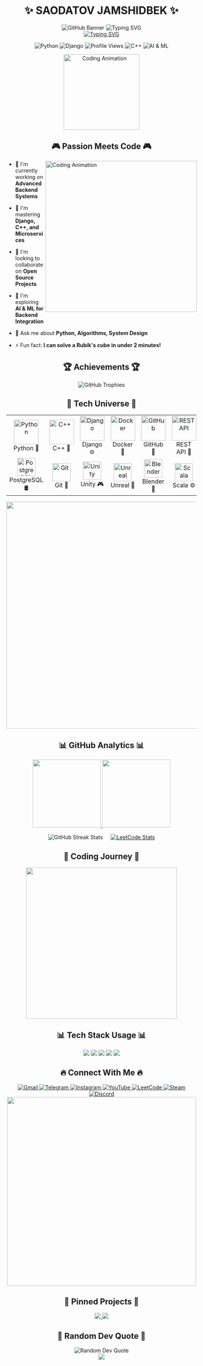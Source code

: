 # <div align="center">✨ SAODATOV JAMSHIDBEK ✨</div>

<div align="center">
  <img src="https://raw.githubusercontent.com/gist/Potential17/7589724a5d5a722ae7f7c64f82f862d2/raw/2b187ee5A74f56a9b9bcf32f5fb5bd56f37f831f/github-header-image.gif" alt="GitHub Banner" />

  <img src="https://readme-typing-svg.herokuapp.com?font=Fira+Code&weight=700&size=24&pause=1000&color=6A5ACD&center=true&vCenter=true&random=false&width=500&height=60&lines=🚀+Backend+Developer;🧠+Problem+Solver;📊+Algorithm+Enthusiast;🔥+Always+Learning;⚡+Python+%2B+C%2B%2B+Developer" alt="Typing SVG" />

  <br>
  <a href="https://git.io/typing-svg"><img src="https://readme-typing-svg.demolab.com?font=Fira+Code&weight=500&size=18&duration=3000&pause=1000&color=F75C7E&background=3944FF00&center=true&vCenter=true&multiline=true&random=false&width=600&height=80&lines=%22Building+the+digital+world%2C+one+line+of+code+at+a+time.%22;%22Turning+coffee+into+code+since+2019.%22" alt="Typing SVG" /></a>
</div>

<p align="center">
  <img src="https://img.shields.io/badge/Language-Python%20🐍-blue?style=for-the-badge" alt="Python" />
  <img src="https://img.shields.io/badge/Backend-Django%20🕊️-092E20?style=for-the-badge" alt="Django" />
  <img src="https://komarev.com/ghpvc/?username=rinkuo&style=for-the-badge&color=blueviolet" alt="Profile Views" />
  <img src="https://img.shields.io/badge/Code-C++%20💻-00599C?style=for-the-badge" alt="C++" />
  <img src="https://img.shields.io/badge/AI-&%20Machine%20Learning%20🧠-ff9900?style=for-the-badge" alt="AI & ML" />
</p>


<div align="center">
  <img height="200" src="https://i.pinimg.com/originals/8d/4b/77/8d4b77c44b7a68c0fd609411e2c0ec3c.gif" alt="Coding Animation" />
</div>

## <div align="center">🎮 **Passion Meets Code** 🎮</div>

<div>
  <img align="right" alt="Coding Animation" width="400" src="https://user-images.githubusercontent.com/78994881/228387237-3d1de50f-8a4b-4e0d-9c79-0a65de6de6ba.gif">
  
  - 🔭 I'm currently working on **Advanced Backend Systems**
  
  - 🌱 I'm mastering **Django, C++, and Microservices**
  
  - 👯 I'm looking to collaborate on **Open Source Projects**
  
  - 🤔 I'm exploring **AI & ML for Backend Integration**
  
  - 💬 Ask me about **Python, Algorithms, System Design**
  
  - ⚡ Fun fact: **I can solve a Rubik's cube in under 2 minutes!**
</div>

## <div align="center">🏆 **Achievements** 🏆</div>

<div align="center">
  <img src="https://github-profile-trophy.vercel.app/?username=rinkuo&theme=radical&column=4&margin-w=15&margin-h=15&no-bg=true" alt="GitHub Trophies" />
</div>

## <div align="center">🚀 **Tech Universe** 🚀</div>

<table align="center">
  <tr>
    <td align="center" width="96">
      <a href="#">
        <img src="https://techstack-generator.vercel.app/python-icon.svg" alt="Python" width="65" height="65" />
      </a>
      <br>Python 🐍
    </td>
    <td align="center" width="96">
      <a href="#">
        <img src="https://techstack-generator.vercel.app/cpp-icon.svg" alt="C++" width="65" height="65" />
      </a>
      <br>C++ 🔧
    </td>
    <td align="center" width="96">
      <a href="#">
        <img src="https://techstack-generator.vercel.app/django-icon.svg" alt="Django" width="65" height="65" />
      </a>
      <br>Django 🌐
    </td>
    <td align="center" width="96">
      <a href="#">
        <img src="https://techstack-generator.vercel.app/docker-icon.svg" alt="Docker" width="65" height="65" />
      </a>
      <br>Docker 🐳
    </td>
    <td align="center" width="96">
      <a href="#">
        <img src="https://techstack-generator.vercel.app/github-icon.svg" alt="GitHub" width="65" height="65" />
      </a>
      <br>GitHub 🔄
    </td>
    <td align="center" width="96">
      <a href="#">
        <img src="https://techstack-generator.vercel.app/restapi-icon.svg" alt="REST API" width="65" height="65" />
      </a>
      <br>REST API 📡
    </td>
  </tr>
  <tr>
    <td align="center" width="96">
      <a href="#">
        <img src="https://skillicons.dev/icons?i=postgresql" width="48" height="48" alt="PostgreSQL" />
      </a>
      <br>PostgreSQL 🛢️
    </td>
    <td align="center" width="96">
      <a href="#">
        <img src="https://skillicons.dev/icons?i=git" width="48" height="48" alt="Git" />
      </a>
      <br>Git 📝
    </td>
    <td align="center" width="96">
      <a href="#">
        <img src="https://skillicons.dev/icons?i=unity" width="48" height="48" alt="Unity" />
      </a>
      <br>Unity 🎮
    </td>
    <td align="center" width="96">
      <a href="#">
        <img src="https://skillicons.dev/icons?i=unreal" width="48" height="48" alt="Unreal" />
      </a>
      <br>Unreal 🎲
    </td>
    <td align="center" width="96">
      <a href="#">
        <img src="https://skillicons.dev/icons?i=blender" width="48" height="48" alt="Blender" />
      </a>
      <br>Blender 🎨
    </td>
    <td align="center" width="96">
      <a href="#">
        <img src="https://skillicons.dev/icons?i=scala" width="48" height="48" alt="Scala" />
      </a>
      <br>Scala ⚙️
    </td>
  </tr>
</table>

<div align="center">
  <img src="https://user-images.githubusercontent.com/74038190/212284100-561aa473-3905-4a80-b561-0d28506553ee.gif" width="600">
</div>

## <div align="center">📊 **GitHub Analytics** 📊</div>

<p align="center">
  <a href="https://github.com/rinkuo">
    <img height="180em" src="https://github-readme-stats.vercel.app/api?username=rinkuo&show_icons=true&theme=radical&include_all_commits=true&count_private=true&hide_border=true&bg_color=0D1117" />
    <img height="180em" src="https://github-readme-stats.vercel.app/api/top-langs/?username=rinkuo&layout=compact&langs_count=10&theme=radical&hide_border=true&bg_color=0D1117" />
  </a>
</p>

<div style="display: flex; justify-content: center; gap: 20px;">
  <img src="https://streak-stats.demolab.com?user=rinkuo&theme=radical&border_radius=8&fire=DD2727" alt="GitHub Streak Stats" />

  <a href="https://leetcode.com/u/rinkuo7/">
    <img src="https://leetcard.jacoblin.cool/rinkuo7?theme=nord&border=0&radius=20" alt="LeetCode Stats" />
  </a>
</div>




## <div align="center">🌠 **Coding Journey** 🌠</div>

<div align="center">
  <img src="https://i.pinimg.com/originals/e3/48/b9/e348b911db3fdb71444f7bb705effd44.gif" width="400">
</div>


## <div align="center">📊 **Tech Stack Usage**  📊</div>
<div align="center">
  
  <img src="https://img.shields.io/badge/Python-60.25%25-FFD43B?style=for-the-badge&logo=python&logoColor=white" />
  <img src="https://img.shields.io/badge/C++-30.15%25-00599C?style=for-the-badge&logo=cplusplus&logoColor=white" />
  <img src="https://img.shields.io/badge/SQL-5.30%25-4479A1?style=for-the-badge&logo=mysql&logoColor=white" />
  <img src="https://img.shields.io/badge/Docker-3.20%25-2496ED?style=for-the-badge&logo=docker&logoColor=white" />
  <img src="https://img.shields.io/badge/Other-1.10%25-9E9E9E?style=for-the-badge&logo=code&logoColor=white" />

</div>

## <div align="center">🔥 **Connect With Me** 🔥</div>

<div align="center">
  <a href="mailto:rinkusoft77@gmail.com">
    <img src="https://img.shields.io/badge/Gmail-D14836?style=for-the-badge&logo=gmail&logoColor=white" alt="Gmail" />
  </a>
  <a href="https://t.me/abubakr_so">
    <img src="https://img.shields.io/badge/Telegram-26A5E4?style=for-the-badge&logo=telegram&logoColor=white" alt="Telegram" />
  </a>
  <a href="https://instagram.com/abubakr_o_0">
    <img src="https://img.shields.io/badge/Instagram-E4405F?style=for-the-badge&logo=instagram&logoColor=white" alt="Instagram" />
  </a>
  <a href="https://www.youtube.com/@RinkuRinku-w8k">
    <img src="https://img.shields.io/badge/YouTube-FF0000?style=for-the-badge&logo=youtube&logoColor=white" alt="YouTube" />
  </a>
  <a href="https://www.leetcode.com/rinkuo7">
    <img src="https://img.shields.io/badge/LeetCode-FFA116?style=for-the-badge&logo=leetcode&logoColor=black" alt="LeetCode" />
  </a>
  <a href="https://steamcommunity.com/id/rinkuo/">
    <img src="https://img.shields.io/badge/Steam-171A21?style=for-the-badge&logo=steam&logoColor=white" alt="Steam" />
  </a>
  <a href="https://discord.gg/r1nkuo">
    <img src="https://img.shields.io/badge/Discord-7289DA?style=for-the-badge&logo=discord&logoColor=white" alt="Discord" />
  </a>
</div>

<div align="center">
  <img src="https://user-images.githubusercontent.com/74038190/226190894-18e959ba-d458-4a94-ac44-790190f2a947.gif" width="500">
</div>

## <div align="center">📌 **Pinned Projects** 📌</div>

<div align="center">
  <a href="https://github.com/rinkuo/exam">
    <img src="https://github-readme-stats.vercel.app/api/pin/?username=rinkuo&repo=exam&theme=radical&bg_color=0D1117&hide_border=true" />
  </a>
  <a href="https://github.com/rinkuo/admin-panel">
    <img src="https://github-readme-stats.vercel.app/api/pin/?username=rinkuo&repo=admin-panel&theme=radical&bg_color=0D1117&hide_border=true" />
  </a>
</div>


## <div align="center">💭 **Random Dev Quote** 💭</div>

<div align="center">
  <img src="https://quotes-github-readme.vercel.app/api?type=horizontal&theme=radical" alt="Random Dev Quote">
</div>

<div align="center">
  <img src="https://raw.githubusercontent.com/Trilokia/Trilokia/379277808c61ef204768a61bbc5d25bc7798ccf1/bottom_header.svg" />
</div>

